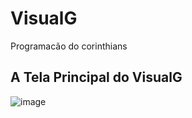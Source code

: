 # VisualG
Programacão do corinthians

## A Tela Principal do VisualG
![image](https://user-images.githubusercontent.com/52455978/60593234-b2a05880-9d78-11e9-9acd-129f06a7e214.png)


